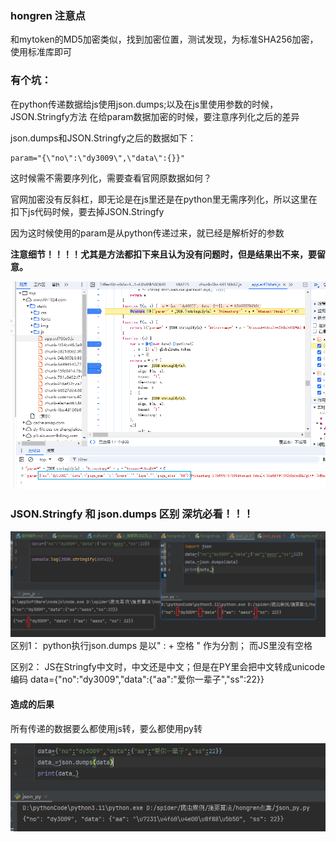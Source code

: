 ### hongren 注意点 

和mytoken的MD5加密类似，找到加密位置，测试发现，为标准SHA256加密，使用标准库即可

### 有个坑：
在python传递数据给js使用json.dumps;以及在js里使用参数的时候，JSON.Stringfy方法
在给param数据加密的时候，要注意序列化之后的差异

json.dumps和JSON.Stringfy之后的数据如下：
```
param="{\"no\":\"dy3009\",\"data\":{}}"
```
这时候需不需要序列化，需要查看官网原数据如何？

官网加密没有反斜杠，即无论是在js里还是在python里无需序列化，所以这里在扣下js代码时候，要去掉JSON.Stringfy

因为这时候使用的param是从python传递过来，就已经是解析好的参数

**注意细节！！！！尤其是方法都扣下来且认为没有问题时，但是结果出不来，要留意。**

![img.png](img.png)


### JSON.Stringfy 和 json.dumps 区别 深坑必看！！！
![img_1.png](img_1.png)
区别1：
python执行json.dumps 是以" : + 空格 " 作为分割； 而JS里没有空格

区别2：
JS在Stringfy中文时，中文还是中文；但是在PY里会把中文转成unicode编码
data={"no":"dy3009","data":{"aa":"爱你一辈子","ss":22}}

#### 造成的后果
所有传递的数据要么都使用js转，要么都使用py转

![img_2.png](img_2.png)

